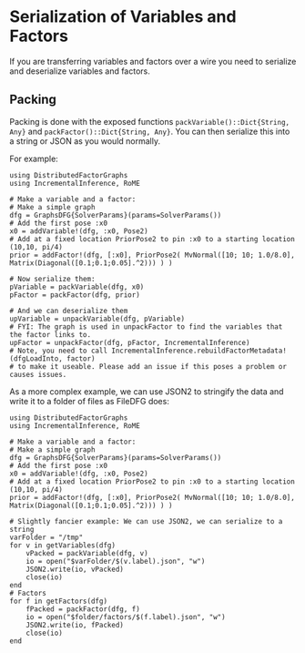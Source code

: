 # Serialization of Variables and Factors

If you are transferring variables and factors over a wire you need to serialize
and deserialize variables and factors.

## Packing

Packing is done with the exposed functions `packVariable()::Dict{String, Any}` and
`packFactor()::Dict{String, Any}`. You can then serialize this into a string or JSON
as you would normally.

For example:
```
using DistributedFactorGraphs
using IncrementalInference, RoME

# Make a variable and a factor:
# Make a simple graph
dfg = GraphsDFG{SolverParams}(params=SolverParams())
# Add the first pose :x0
x0 = addVariable!(dfg, :x0, Pose2)
# Add at a fixed location PriorPose2 to pin :x0 to a starting location (10,10, pi/4)
prior = addFactor!(dfg, [:x0], PriorPose2( MvNormal([10; 10; 1.0/8.0], Matrix(Diagonal([0.1;0.1;0.05].^2))) ) )

# Now serialize them:
pVariable = packVariable(dfg, x0)
pFactor = packFactor(dfg, prior)

# And we can deserialize them
upVariable = unpackVariable(dfg, pVariable)
# FYI: The graph is used in unpackFactor to find the variables that the factor links to.
upFactor = unpackFactor(dfg, pFactor, IncrementalInference)
# Note, you need to call IncrementalInference.rebuildFactorMetadata!(dfgLoadInto, factor)
# to make it useable. Please add an issue if this poses a problem or causes issues.
```

As a more complex example, we can use JSON2 to stringify the data and write it to a folder of files as FileDFG does:

```
using DistributedFactorGraphs
using IncrementalInference, RoME

# Make a variable and a factor:
# Make a simple graph
dfg = GraphsDFG{SolverParams}(params=SolverParams())
# Add the first pose :x0
x0 = addVariable!(dfg, :x0, Pose2)
# Add at a fixed location PriorPose2 to pin :x0 to a starting location (10,10, pi/4)
prior = addFactor!(dfg, [:x0], PriorPose2( MvNormal([10; 10; 1.0/8.0], Matrix(Diagonal([0.1;0.1;0.05].^2))) ) )

# Slightly fancier example: We can use JSON2, we can serialize to a string
varFolder = "/tmp"
for v in getVariables(dfg)
    vPacked = packVariable(dfg, v)
    io = open("$varFolder/$(v.label).json", "w")
    JSON2.write(io, vPacked)
    close(io)
end
# Factors
for f in getFactors(dfg)
    fPacked = packFactor(dfg, f)
    io = open("$folder/factors/$(f.label).json", "w")
    JSON2.write(io, fPacked)
    close(io)
end

```

